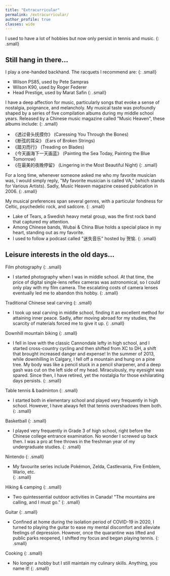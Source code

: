 ```yaml
---
title: "Extracurricular"
permalink: /extracurricular/
author_profile: true
classes: wide
---
```


I used to have a lot of hobbies but now only persist in tennis and music. 
{: .small}

## Still hang in there...

I play a one-handed backhand. The racquets I recommend are:
{: .small}

- Wilson PS85, used by Pete Sampras
- Wilson K90, used by Roger Federer
- Head Prestige, used by Marat Safin
{: .small}

I have a deep affection for music, particularly songs that evoke a sense of nostalgia, poignance, and melancholy. My musical taste was profoundly shaped by a series of five compilation albums during my middle school years. Released by a Chinese music magazine called "Music Heaven", these albums include:
{: .small}

- 《透过骨头抚摸你》 (Caressing You Through the Bones)
- 《断弦的耳朵》 (Ears of Broken Strings)
- 《踏刃而行》 (Treading on Blades)
- 《今天画海下一天画蓝》 (Painting the Sea Today, Painting the Blue Tomorrow)
- 《在最美的夜晚停留》 (Lingering in the Most Beautiful Night)
{: .small}

For a long time, whenever someone asked me who my favorite musician was, I would simply reply, "My favorite musician is called VA," (which stands for Various Artists). Sadly, Music Heaven magazine ceased publication in 2006.
{: .small}

My musical preferences span several genres, with a particular fondness for Celtic, psychedelic rock, and sadcore.
{: .small}

- Lake of Tears, a Swedish heavy metal group, was the first rock band that captured my attention.
- Among Chinese bands, Wubai & China Blue holds a special place in my heart, standing out as my favorite.
- I used to follow a podcast called "迷失音乐" hosted by 贺愉.
{: .small}

## Leisure interests in the old days...
Film photography
{: .small}  

- I started photography when I was in middle school. At that time, the price of digital single-lens reflex cameras was astronomical, so I could only play with my film camera. The escalating costs of camera lenses eventually led me to abandon this hobby.
{: .small}

Traditional Chinese seal carving
{: .small}

- I took up seal carving in middle school, finding it an excellent method for attaining inner peace. Sadly, after moving abroad for my studies, the scarcity of materials forced me to give it up.
{: .small}
  
Downhill mountain biking
{: .small}

- I fell in love with the classic Cannondale lefty in high school, and I started cross-country cycling and then shifted from XC to DH, a shift that brought increased danger and expense! In the summer of 2013, while downhilling in Calgary, I fell off a mountain and hung on a pine tree. My body was like a pencil stuck in a pencil sharpener, and a deep gash was cut on the left side of my head. Miraculously, my eyesight was spared. Since then, I have retired,  yet the nostalgia for those exhilarating days persists.
{: .small}

Table tennis & badminton
{: .small}

- I started both in elementary school and played very frequently in high school. However, I have always felt that tennis overshadows them both.
{: .small}

Basketball
{: .small}

- I played very frequently in Grade 3 of high school, right before the Chinese college entrance examination. No wonder I screwed up back then. I was a pro at free throws in the freshman year of my undergraduate studies. 
{: .small}

Nintendo
{: .small}

- My favourite series include Pokémon, Zelda, Castlevania, Fire Emblem, Wario, etc.   
{: .small}

Hiking & camping 
{: .small}

- Two quintessential outdoor activities in Canada! "The mountains are calling, and I must go." 
{: .small}

Guitar
{: .small}

- Confined at home during the isolation period of COVID-19 in 2020, I turned to playing the guitar to ease my mental discomfort and alleviate feelings of depression. However, once the quarantine was lifted and public parks reopened, I shifted my focus and began playing tennis.
{: .small}

Cooking
{: .small}

- No longer a hobby but I still maintain my culinary skills. Anything, you name it!
{: .small}
